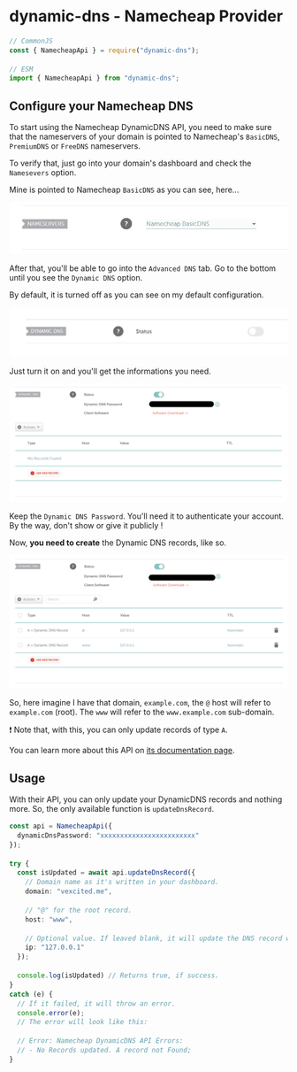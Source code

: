 # dynamic-dns - Namecheap Provider

```typescript
// CommonJS
const { NamecheapApi } = require("dynamic-dns");

// ESM
import { NamecheapApi } from "dynamic-dns";
```

## Configure your Namecheap DNS

To start using the Namecheap DynamicDNS API, you need to make sure that the nameservers of your domain is pointed to Namecheap's `BasicDNS`, `PremiumDNS` or `FreeDNS` nameservers.

To verify that, just go into your domain's dashboard and check the `Namesevers` option.

Mine is pointed to Namecheap `BasicDNS` as you can see, here...

![My nameservers configuration](./assets/namecheap-1.png)

After that, you'll be able to go into the `Advanced DNS` tab.
Go to the bottom until you see the `Dynamic DNS` option.

By default, it is turned off as you can see on my default configuration.

![Dynamic DNS OFF](./assets/namecheap-2.png)

Just turn it on and you'll get the informations you need.

![Dynamic DNS ON](./assets/namecheap-3.png)

Keep the `Dynamic DNS Password`. You'll need it to authenticate your account. By the way, don't show or give it publicly !

Now, **you need to create** the Dynamic DNS records, like so.

![Dynamic DNS ON](./assets/namecheap-4.png)

So, here imagine I have that domain, `example.com`, the `@` host will refer to `example.com` (root). The `www` will refer to the `www.example.com` sub-domain.

❗ Note that, with this, you can only update records of type `A`.

You can learn more about this API on [its documentation page](https://www.namecheap.com/support/knowledgebase/article.aspx/29/11/how-to-dynamically-update-the-hosts-ip-with-an-http-request/).

## Usage

With their API, you can only update your DynamicDNS records and nothing more. So, the only available function is `updateDnsRecord`.

```typescript
const api = NamecheapApi({
  dynamicDnsPassword: "xxxxxxxxxxxxxxxxxxxxxxxx"
});

try {
  const isUpdated = await api.updateDnsRecord({
    // Domain name as it's written in your dashboard.
    domain: "vexcited.me", 

    // "@" for the root record.
    host: "www", 
    
    // Optional value. If leaved blank, it will update the DNS record with your current IP.
    ip: "127.0.0.1" 
  });

  console.log(isUpdated) // Returns true, if success.
}
catch (e) {
  // If it failed, it will throw an error.
  console.error(e);
  // The error will look like this:

  // Error: Namecheap DynamicDNS API Errors:
  // - No Records updated. A record not Found;
}
```